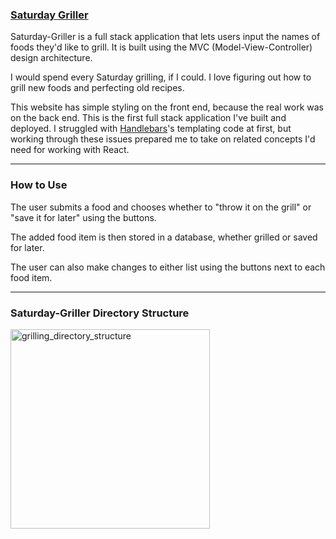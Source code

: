 ### [Saturday Griller](https://calm-inlet-44967.herokuapp.com/)

Saturday-Griller is a full stack application that lets users input the names of foods they'd like to grill. It is built using the MVC (Model-View-Controller) design architecture. 

I would spend every Saturday grilling, if I could. I love figuring out how to grill new foods and perfecting old recipes. 

This website has simple styling on the front end, because the real work was on the back end. This is the first full stack application I've built and deployed. I struggled with [Handlebars](https://handlebarsjs.com/)'s templating code at first, but working through these issues prepared me to take on related concepts I'd need for working with React.

---
### How to Use

The user submits a food and chooses whether to "throw it on the grill" or "save it for later" using the buttons. 

The added food item is then stored in a database, whether grilled or saved for later.

The user can also make changes to either list using the buttons next to each food item.

---
### Saturday-Griller Directory Structure

<img width="319" alt="grilling_directory_structure" src="https://user-images.githubusercontent.com/34424478/42044404-f0709056-7ac6-11e8-9a48-50a47fe7a7f2.png">


